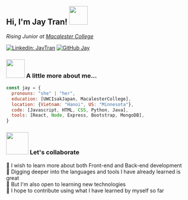 <h2> Hi, I'm Jay Tran! <img src="https://media.giphy.com/media/mGcNjsfWAjY5AEZNw6/giphy.gif" width="50"></h2>
<p><em>Rising Junior at <a href="http://www.macalester.edu">Macalester College</a>
</em></p>

[![Linkedin: JayTran](https://img.shields.io/badge/-JayTran-blue?style=flat-square&logo=Linkedin&logoColor=white&link=https://www.linkedin.com/in/jay-tran-1668b5192/)](https://www.linkedin.com/in/jay-tran-1668b5192/)
[![GitHub Jay](https://img.shields.io/github/followers/qayjjj?label=follow&style=social)](https://github.com/qayjjj)


### <img src="https://media.giphy.com/media/VgCDAzcKvsR6OM0uWg/giphy.gif" width="50"> A little more about me...  

```javascript
const jay = {
  pronouns: "she" | "her",
  education: [UWCIsakJapan, MacalesterCollege],
  location: {Vietnam: "Hanoi", US: "Minnesota"},
  code: [Javascript, HTML, CSS, Python, Java],
  tools: [React, Node, Express, Bootstrap, MongoDB],
}
```

### <img src="https://media.giphy.com/media/LnQjpWaON8nhr21vNW/giphy.gif" width="60"> Let's collaborate
🌱 I wish to learn more about both Front-end and Back-end development <br>
🌱 Digging deeper into the languages and tools I have already learned is great <br>
🌱 But I'm also open to learning new technologies <br>
🌱 I hope to contribute using what I have learned by myself so far 
